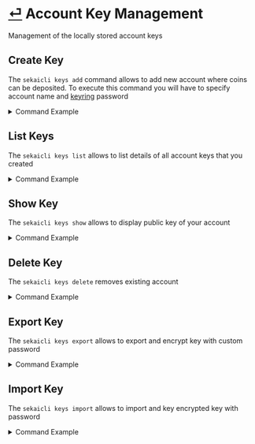 # [⏎](README.md) Account Key Management

Management of the locally stored account keys

## Create Key

The `sekaicli keys add` command allows to add new account where coins can be deposited. To execute this command you will have to specify account name and [keyring](https://web.archive.org/web/20200616113125/https://github.com/cosmos/cosmos-sdk/blob/2be38d0304d4c269671d6aefeeffbb7af127b234/docs/interfaces/keyring.md) password

<details> 
    <summary>Command Example</summary>
    <pre>
ACCOUNT_NAME="test-x" && \
 KEYRING_PASSWORD="1234567890" && \
 sekaicli keys add $ACCOUNT_NAME << EOF
$KEYRING_PASSWORD
$KEYRING_PASSWORD
EOF
</pre>Output Example<pre>
- name: test-x
  type: local
  address: kira1agqjyfkmtg86qddpc7a7d2dchaxtxf7p42j5ls
  pubkey: kirapub1addwnpepq2pvgw2mg89gejysdlfh4tvxw76keq3qkfxsnmd8szrp79wvlctw6n7ke47
  mnemonic: ""
  threshold: 0
  pubkeys: []

**Important** write this mnemonic phrase in a safe place.
It is the only way to recover your account if you ever forget your password.

pipe message gas space disorder scissors left hotel remind trash caution exit twenty virtual trash style pyramid spread awake silent spin combine expand spirit
</pre>
</details>

## List Keys

The `sekaicli keys list` allows to list details of all account keys that you created
<details> 
    <summary>Command Example</summary>
    <pre>
KEYRING_PASSWORD="1234567890" && \
 echo "$KEYRING_PASSWORD" | sekaicli keys list
</pre>Output Example<pre>
- name: test-1
  type: local
  address: kira1ufak8sc7g6w7pnlmalq9adqmj7cktcrk073ctz
  pubkey: kirapub1addwnpepqg3e7d4w6z28dlke7n9cjjydu4yqgwlnwh5gcyjgzn4wnpj4n96ysx6yr98
  mnemonic: ""
  threshold: 0
  pubkeys: []
- name: test-x
  type: local
  address: kira14fx5q9su3h2ptevmxv7y3lnmn07dfdkdlujdd9
  pubkey: kirapub1addwnpepq0dvc57parg4fjeacksq85yactfjnl7ya68vuuyq886xl095m6fpgv8hc79
  mnemonic: ""
  threshold: 0
  pubkeys: []

</pre>
</details>

## Show Key

The `sekaicli keys show` allows to display public key of your account

<details> 
    <summary>Command Example</summary>
    <pre>
ACCOUNT_NAME="test-x" && \
 KEYRING_PASSWORD="1234567890" && \
 echo "$KEYRING_PASSWORD" | sekaicli keys show $ACCOUNT_NAME -a
</pre>Output Example<pre>
    kira1ufak8sc7g6w7pnlmalq9adqmj7cktcrk073ctz</pre>
</details>

## Delete Key

The `sekaicli keys delete` removes existing account

<details> 
    <summary>Command Example</summary>
    <pre>
ACCOUNT_NAME="test-x" && \
 KEYRING_PASSWORD="1234567890" && \
 echo "$KEYRING_PASSWORD" | sekaicli keys delete $ACCOUNT_NAME --yes
</pre>Output Example<pre>
   Key deleted forever (uh oh!)</pre>
</details>

## Export Key

The `sekaicli keys export` allows to export and encrypt key with custom password

<details> 
    <summary>Command Example</summary>
    <pre>
ACCOUNT_NAME="test-x" && \
 KEYRING_PASSWORD="1234567890" && \
 ENCRYPT_PASSWORD="1234567890" && \
 OUTPUT_FILE=./your-file-name.key && \
sekaicli keys export $ACCOUNT_NAME -o text > $OUTPUT_FILE 2>&1 << EOF
$ENCRYPT_PASSWORD
$KEYRING_PASSWORD
EOF
</pre>Output Example (cat $OUTPUT_FILE)<pre>
-----BEGIN TENDERMINT PRIVATE KEY-----
kdf: bcrypt
salt: 46A10EAC224C0510B6095A13FC661F2E
type: secp256k1

lvyIiFCZBGw5uXUjI7Nt/qZ9I8fhMTSUsXJ9wRoZQoUDC/rf29ezLrZtliYqpjV7
46bK4AsbE2Ek98e2/xN+Tt5Y/VAjVywKRtDqQpA=
=bwi0
-----END TENDERMINT PRIVATE KEY-----
</pre>
</details>

## Import Key

The `sekaicli keys import` allows to import and key encrypted key with password

<details> 
    <summary>Command Example</summary>
    <pre>
ACCOUNT_NAME="test-x" && \
 KEYRING_PASSWORD="1234567890" && \
 DECRYPT_PASSWORD="1234567890" && \
 INPUT_FILE=./your-file-name.key && \
sekaicli keys import $ACCOUNT_NAME $INPUT_FILE << EOF
$DECRYPT_PASSWORD
$KEYRING_PASSWORD
$KEYRING_PASSWORD
EOF
</pre>
</details>

